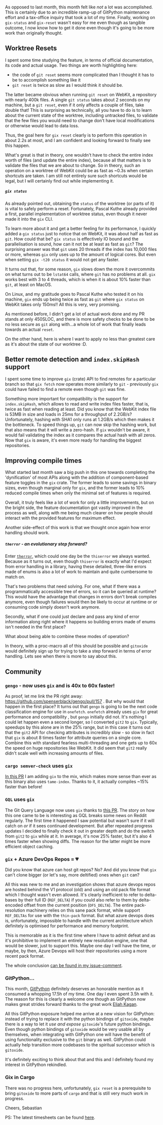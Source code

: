 
As opposed to last month, this month felt like *not* a lot was accomplished. This is certainly due to an incredible ramp-up of GitPython maintenance effort and a tax-office inquiry that took a lot of my time. Finally, working on `gix-status` and `gix-reset` wasn't easy for me even though as tangible outcome, I now know how to get it done even though it's going to be more work than originally thought. 

## Worktree Resets

I spent some time studying the feature, in terms of official documentation, its code and actual usage. Two things are worth highlighting here:

* the code of `git reset` seems more complicated than I thought it has to be to accomplish something like it
* `git reset` is twice as slow as I would think it should be.

The latter became obvious when running `git reset` on WebKit, a repository with nearly 400k files. A single `git status` takes about 2 seconds on my machine, but a `git reset`, even if it only affects a couple of files, take double that! This is surprising as technically, all you have to do is to learn about the current state of the worktree, including untracked files, to validate that the few files you would need to change don't have local modifications or otherwise would lead to data loss.

Thus, the goal here for `gix reset` clearly is to perform this operation in about 2.2s at most, and I am confident and looking forward to finally see this happen.

What's great is that in theory, one wouldn't have to check the entire index worth of files (and update the entire index), because all that matters is to validate the files that we are about to change. So in theory, such an operation on a worktree of WebKit could be as fast as ~0.3s when certain shortcuts are taken. I am still not entirely sure such shortcuts would be legal, but I will certainly find out while implementing it.

##### `gix status`

As already pointed out, obtaining the `status` of the worktree (or parts of it) is vital to safely perform a reset. Fortunately, Pascal Kuthe already provided a first, parallel implementation of worktree status, even though it never made it into the `gix` CLI. 

To learn more about it and get a better feeling for its performance, I quickly added a `gix status` just to notice that on WebKit, it was about half as fast as `git`. How could that be? `gix status` is effectively IO bound and the parallelisation is sound, how can it not be at least as fast as `git`? The surprising answer was that `git` uses 20 threads if the index has 10,000 files or more, whereas `gix` only uses up to the amount of logical cores. But even when setting `gix -t20 status` it would not get any faster.

It turns out that, for some reason, `gix` slows down the more it overcommits on what turns out to be `lstat64` calls, where `git` has no problems at all. `gix` works best with 3 to 4 threads, which is when it is about 10% faster than `git`, at least on MacOS.

On Linux, and my gratitude goes to Pascal Kuthe who tested it on his machine, `gix` ends up being twice as fast as `git` where `gix status` on WebKit takes only 150ms!! All this is very, very promising.

As mentioned before, I didn't get a lot of actual work done and my PR stands at only 450SLOC, and there is more safety checks to be done to be no less secure as `git` along with…a whole lot of work that finally leads towards an actual `reset`. 

On the other hand, here is where I want to apply no less than greatest care as it's about the state of our worktree :D.

## Better remote detection and `index.skipHash` support

I spent some time to improve `gix` (crate) API to find remotes for a particular branch so that `gix fetch` now operates more similarly to `git` - previously `gix` could have failed to find a remote even though `git` was fine.

Something more important for compatibility is the support for `index.skipHash`, which allows to read and write index files faster, that is, twice as fast when reading at least. Did you know that the WebKit index file is 53MB in size and loads in 25ms for a throughput of 2.2GB/s? Unfortunately, hashing with SHA1 only runs at 1.2GB/s which then makes it the bottleneck. To speed things up, `git` can now skip the hashing work, but that also means that it will write a zero-hash. If `gix` wouldn't be aware, it would fail validating the index as it compares the actual hash with all zeros. Now that `gix` is aware, it's even more ready for handling the biggest repositories.

## Improving compile times

What started last month saw a big push in this one towards completing the 'dynification' of most APIs along with the addition of component-based feature toggles in the `gix` crate. The former leads to some savings in binary sizes, even though marginal only for `gix`, and the former leads to 10% reduced compile times when only the minimal set of features is required.

Overall, it truly feels like a lot of work for only a little improvements, but on the bright side, the feature documentation got vastly improved in the process as well, along with me being much clearer on how people should interact with the provided features for maximum effect.

Another side-effect of this work is that we thought once again how error handling should work.

##### `therror` - an evolutionary step forward?

Enter [`therror`](https://github.com/Byron/therror), which could one day be the `thiserror` we always wanted. Because as it turns out, even though `thiserror` is exactly what I'd expect from error handling in a library, having these detailed, three-like errors made of enums is also a lot of work to maintain and quite cumbersome to match on. 

That's two problems that need solving. For one, what if there was a programmatically accessible tree of errors, so it can be queried at runtime? This would have the advantage that changes in errors don't break compiles anymore, even though failures would then be likely to occur at runtime or or consuming code simply doesn't work anymore.

Secondly, what if one could just declare and pass any kind of error information along right where it happens so building errors made of enums isn't needed in the first place?

What about being able to combine these modes of operation?

In theory, with a proc-macro all of this should be possible and `gitoxide` would definitely sign up for trying to take a step forward in terms of error handling. 
Lets see when there is more to say about this.

## Community

### `gengo` - now uses `gix` and is 40x to 60x faster!

As proof, let me link the PR right away: https://github.com/spenserblack/gengo/pull/157 . But why would that happen in the first place? It turns out that  `gengo` is going to be the next code classification engine for use in `onefetch`. `onefetch` already uses `gix` for great performance and compatibility , but `gengo` initially did not. It's nothing I could let happen even a second longer, so I converted `git2` to `gix`. Typically, speedups by this alone are in the 25% range, but in this case it turns out that the `git2` API for checking attributes is incredibly slow - so slow in fact that `gix` is about 8 times faster for attribute queries on a single core. Combine this with standard fearless multi-threading and one gets up to 60x the speed on huge repositories like WebKit. It did seem that `git2` really didn't scale well with increasing amounts of files.

### `cargo semver-check` uses `gix`

[In this PR](https://github.com/obi1kenobi/cargo-semver-checks/pull/531) I am adding `gix` to the mix, which makes more sense than ever as this binary also uses `tame-index`. Thanks to it, it actually compiles ~15% faster than before!

### `GQL` uses `gix`

The Git Query Language now uses `gix` thanks to [this PR](https://github.com/AmrDeveloper/GQL/pull/23). The story on how this one came to be is interesting as GQL breaks some news on Reddit regularly. The first time it happened I saw potential but wasn't sure if it will catch on *or* if it sees continued development. But after repeated progress updates I decided to finally check it out in greater depth and do the switch from `git2` to `gix` while at it.
In average, it's now 25% faster, but it's also 4 times faster when showing diffs. The reason for the latter might be more efficient object caching.

### `gix` + Azure DevOps Repos = 💔

Did you know that azure can host git repos? No? And did you know that `gix` can't clone bigger (or let's say, more deltified) ones when `git` can?

All this was new to me and an investigation shows that azure devops repos are hosted behind the V1 protocol (old) and using an old pack file format which I thought wasn't even allowed. It's clearly inefficient to refer to delta-bases by their full ID (`REF_DELTA`) if you could also refer to them by delta-encoded offset from the current position (`OFS_DELTA`). The entire pack-resolution machinery relies on this sane pack format, while support `REF_DELTAs` for use with the `thin-pack` format. But what azure devops does is, unfortunately, impossible to handle with the current architecture which definitely is optimised for performance and memory footprint.

This is memorable as it is the first time where I have to admit defeat and as it's prohibitive to implement an entirely new resolution engine, one that would be slower, just to support this. Maybe one day I will have the time, or maybe, by then, Azure Devops will host their repositories using a more recent pack format.

The whole conclusion [can be found in my issue-comment](https://github.com/Byron/gitoxide/issues/1025#issuecomment-1729480387).

### GitPython…

This month, [GitPython](https://github.com/gitpython-developers/GitPython) definitely deserves an honorable mention as it consumed a whopping 17.5h of my time. One day I even spent 3.5h with it. The reason for this is clearly a welcome one though as GitPython now makes great strides forward thanks to the great work [Eliah Kagan](https://github.com/EliahKagan).

All this GitPython exposure helped me arrive at a new vision for GitPython: instead of trying to replace it with the python bindings of `gitoxide`, maybe there is a way to let it *use and expose* `gitoxide`'s future python bindings. Even though python bindings of `gitoxide` would be very usable all by themselves, when integrating with GitPython one will have the benefit of using functionality exclusive to the `git` binary as well. GitPython could actually help transition more codebases to the spiritual successor which is `gitoxide`.

It's definitely exciting to think about that and this and I definitely found my interest in GitPython rekindled.

### Gix in Cargo

There was no progress here, unfortunately, `gix reset` is a prerequisite to bring `gitoxide` to more parts of `cargo` and that is still very much work in progress.

Cheers,
Sebastian

PS: The latest timesheets can be found [here](https://github.com/Byron/byron/blob/main/timesheets/2023.csv).
